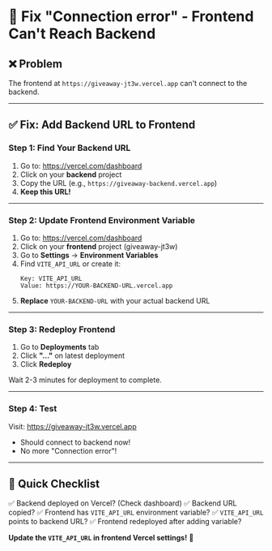 # 🔧 Fix "Connection error" - Frontend Can't Reach Backend

## ❌ Problem
The frontend at `https://giveaway-jt3w.vercel.app` can't connect to the backend.

---

## ✅ Fix: Add Backend URL to Frontend

### Step 1: Find Your Backend URL

1. Go to: https://vercel.com/dashboard
2. Click on your **backend** project
3. Copy the URL (e.g., `https://giveaway-backend.vercel.app`)
4. **Keep this URL!**

---

### Step 2: Update Frontend Environment Variable

1. Go to: https://vercel.com/dashboard
2. Click on your **frontend** project (giveaway-jt3w)
3. Go to **Settings** → **Environment Variables**
4. Find `VITE_API_URL` or create it:
   ```
   Key: VITE_API_URL
   Value: https://YOUR-BACKEND-URL.vercel.app
   ```
5. **Replace** `YOUR-BACKEND-URL` with your actual backend URL

---

### Step 3: Redeploy Frontend

1. Go to **Deployments** tab
2. Click **"..."** on latest deployment
3. Click **Redeploy**

Wait 2-3 minutes for deployment to complete.

---

### Step 4: Test

Visit: https://giveaway-jt3w.vercel.app
- Should connect to backend now!
- No more "Connection error"!

---

## 🎯 Quick Checklist

✅ Backend deployed on Vercel? (Check dashboard)
✅ Backend URL copied?
✅ Frontend has `VITE_API_URL` environment variable?
✅ `VITE_API_URL` points to backend URL?
✅ Frontend redeployed after adding variable?

**Update the `VITE_API_URL` in frontend Vercel settings!** 🚀
